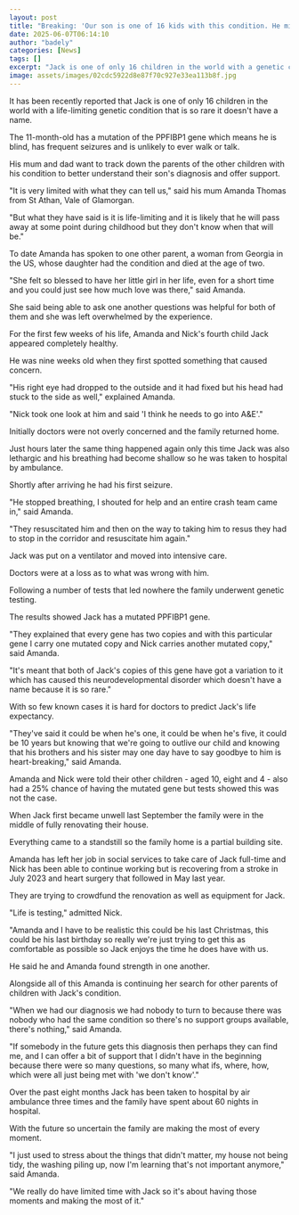 ```yaml
---
layout: post
title: "Breaking: 'Our son is one of 16 kids with this condition. He might not live to Christmas'"
date: 2025-06-07T06:14:10
author: "badely"
categories: [News]
tags: []
excerpt: "Jack is one of only 16 children in the world with a genetic condition so rare it doesn't have a name."
image: assets/images/02cdc5922d8e87f70c927e33ea113b8f.jpg
---
```


It has been recently reported that Jack is one of only 16 children in the world with a life-limiting genetic condition that is so rare it doesn't have a name.

The 11-month-old has a mutation of the PPFIBP1 gene which means he is blind, has frequent seizures and is unlikely to ever walk or talk.

His mum and dad want to track down the parents of the other children with his condition to better understand their son's diagnosis and offer support.

"It is very limited with what they can tell us," said his mum Amanda Thomas from St Athan, Vale of Glamorgan.  

"But what they have said is it is life-limiting and it is likely that he will pass away at some point during childhood but they don't know when that will be." 

To date Amanda has spoken to one other parent, a woman from Georgia in the US, whose daughter had the condition and died at the age of two.

"She felt so blessed to have her little girl in her life, even for a short time and you could just see how much love was there," said Amanda.

She said being able to ask one another questions was helpful for both of them and she was left overwhelmed by the experience. 

For the first few weeks of his life, Amanda and Nick's fourth child Jack appeared completely healthy. 

He was nine weeks old when they first spotted something that caused concern.

"His right eye had dropped to the outside and it had fixed but his head had stuck to the side as well," explained Amanda.

"Nick took one look at him and said 'I think he needs to go into A&E'."

Initially doctors were not overly concerned and the family returned home.

Just hours later the same thing happened again only this time Jack was also lethargic and his breathing had become shallow so he was taken to hospital by ambulance. 

Shortly after arriving he had his first seizure.

"He stopped breathing, I shouted for help and an entire crash team came in," said Amanda.

"They resuscitated him and then on the way to taking him to resus they had to stop in the corridor and resuscitate him again."

Jack was put on a ventilator and moved into intensive care.

Doctors were at a loss as to what was wrong with him. 

Following a number of tests that led nowhere the family underwent genetic testing.

The results showed Jack has a mutated PPFIBP1 gene.

"They explained that every gene has two copies and with this particular gene I carry one mutated copy and Nick carries another mutated copy," said Amanda.

"It's meant that both of Jack's copies of this gene have got a variation to it which has caused this neurodevelopmental disorder which doesn't have a name because it is so rare."

With so few known cases it is hard for doctors to predict Jack's life expectancy. 

"They've said it could be when he's one, it could be when he's five, it could be 10 years but knowing that we're going to outlive our child and knowing that his brothers and his sister may one day have to say goodbye to him is heart-breaking," said Amanda. 

Amanda and Nick were told their other children - aged 10, eight and 4 - also had a 25% chance of having the mutated gene but tests showed this was not the case. 

When Jack first became unwell last September the family were in the middle of fully renovating their house.

Everything came to a standstill so the family home is a partial building site.  

Amanda has left her job in social services to take care of Jack full-time and Nick has been able to continue working but is recovering from a stroke in July 2023 and heart surgery that followed in May last year.

They are trying to crowdfund the renovation as well as equipment for Jack.

"Life is testing," admitted Nick. 

"Amanda and I have to be realistic this could be his last Christmas, this could be his last birthday so really we're just trying to get this as comfortable as possible so Jack enjoys the time he does have with us. 

He said he and Amanda found strength in one another. 

Alongside all of this Amanda is continuing her search for other parents of children with Jack's condition. 

"When we had our diagnosis we had nobody to turn to because there was nobody who had the same condition so there's no support groups available, there's nothing," said Amanda.

"If somebody in the future gets this diagnosis then perhaps they can find me, and I can offer a bit of support that I didn't have in the beginning because there were so many questions, so many what ifs, where, how, which were all just being met with 'we don't know'."

Over the past eight months Jack has been taken to hospital by air ambulance three times and the family have spent about 60 nights in hospital.

With the future so uncertain the family are making the most of every moment.

"I just used to stress about the things that didn't matter, my house not being tidy, the washing piling up, now I'm learning that's not important anymore," said Amanda.

"We really do have limited time with Jack so it's about having those moments and making the most of it."

